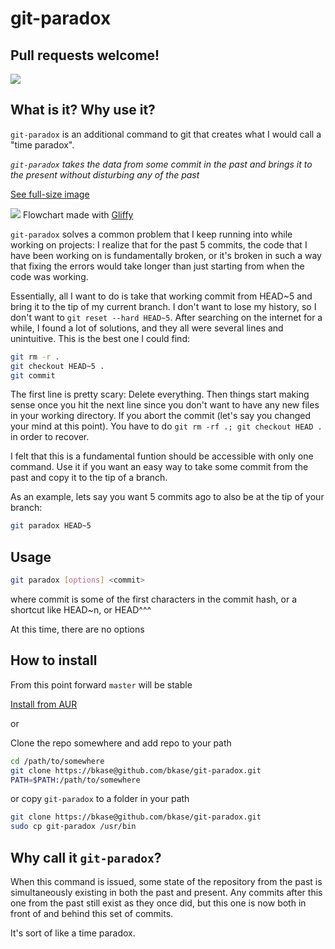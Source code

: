 # git-paradox
Pull requests welcome!
---
![](http://i.imgur.com/tnEG7.png)

## What is it? Why use it?
`git-paradox` is an additional command to git that creates what I would call a "time paradox".

*`git-paradox` takes the data from some commit in the past and brings it to the present without disturbing any of the past*

[See full-size image](http://i.imgur.com/4PYqS.png)

![](http://i.imgur.com/4PYqS.png)
Flowchart made with [Gliffy](http://www.gliffy.com/)

`git-paradox` solves a common problem that I keep running into while working on projects: I realize that for the past 5 commits, the code that I have been working on is fundamentally broken, or it's broken in such a way that fixing the errors would take longer than just starting from when the code was working.

Essentially, all I want to do is take that working commit from HEAD~5 and bring it to the tip of my current branch. I don't want to lose my history, so I don't want to `git reset --hard HEAD~5`.
After searching on the internet for a while, I found a lot of solutions, and they all were several lines and unintuitive. This is the best one I could find:

```bash
git rm -r .
git checkout HEAD~5 .
git commit
```

The first line is pretty scary: Delete everything. Then things start making sense once you hit the next line since you don't want to have any new files in your working directory. If you abort the commit (let's say you changed your mind at this point). You have to do `git rm -rf .; git checkout HEAD .` in order to recover.

I felt that this is a fundamental funtion should be accessible with only one command.
Use it if you want an easy way to take some commit from the past and copy it to the tip of a branch.

As an example, lets say you want 5 commits ago to also be at the tip of your branch:

```bash
git paradox HEAD~5
```

## Usage
```bash
git paradox [options] <commit>
```
where commit is some of the first characters in the commit hash, or a shortcut like HEAD~n, or HEAD^^^

At this time, there are no options

## How to install
From this point forward `master` will be stable

[Install from AUR](https://aur.archlinux.org/packages.php?ID=58154)

or 

Clone the repo somewhere and 
add repo to your path

```bash
cd /path/to/somewhere
git clone https://bkase@github.com/bkase/git-paradox.git
PATH=$PATH:/path/to/somewhere
```
or copy `git-paradox` to a folder in your path

```bash
git clone https://bkase@github.com/bkase/git-paradox.git
sudo cp git-paradox /usr/bin
```

## Why call it `git-paradox`?
When this command is issued, some state of the repository from the past is simultaneously existing in both the past and present. Any commits after this one from the past still exist as they once did, but this one is now both in front of and behind this set of commits.

It's sort of like a time paradox.

